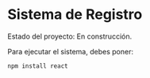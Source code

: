 <h1>Sistema de Registro</h1>

Estado del proyecto: En construcción.

Para ejecutar el sistema, debes poner:

```npm install react```
